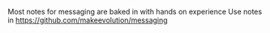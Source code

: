 Most notes for messaging are baked in with hands on experience
Use notes in https://github.com/makeevolution/messaging